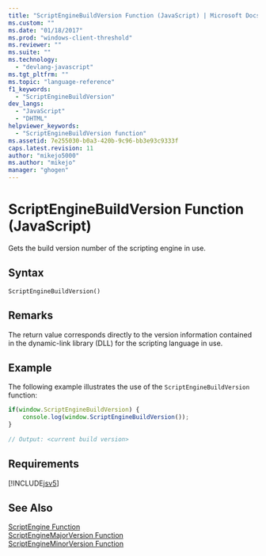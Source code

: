```yaml
---
title: "ScriptEngineBuildVersion Function (JavaScript) | Microsoft Docs"
ms.custom: ""
ms.date: "01/18/2017"
ms.prod: "windows-client-threshold"
ms.reviewer: ""
ms.suite: ""
ms.technology: 
  - "devlang-javascript"
ms.tgt_pltfrm: ""
ms.topic: "language-reference"
f1_keywords: 
  - "ScriptEngineBuildVersion"
dev_langs: 
  - "JavaScript"
  - "DHTML"
helpviewer_keywords: 
  - "ScriptEngineBuildVersion function"
ms.assetid: 7e255030-b0a3-420b-9c96-bb3e93c9333f
caps.latest.revision: 11
author: "mikejo5000"
ms.author: "mikejo"
manager: "ghogen"
---
```

# ScriptEngineBuildVersion Function (JavaScript)
Gets the build version number of the scripting engine in use.  
  
## Syntax  
  
```  
ScriptEngineBuildVersion()  
```  
  
## Remarks  
 The return value corresponds directly to the version information contained in the dynamic-link library (DLL) for the scripting language in use.  
  
## Example  
 The following example illustrates the use of the `ScriptEngineBuildVersion` function:  
  
```javascript  
if(window.ScriptEngineBuildVersion) {  
    console.log(window.ScriptEngineBuildVersion());  
}  
  
// Output: <current build version>  
```  
  
## Requirements  
 [!INCLUDE[jsv5](../../javascript/reference/includes/jsv5-md.md)]  
  
## See Also  
 [ScriptEngine Function](../../javascript/reference/scriptengine-function-javascript.md)   
 [ScriptEngineMajorVersion Function](../../javascript/reference/scriptenginemajorversion-function-javascript.md)   
 [ScriptEngineMinorVersion Function](../../javascript/reference/scriptengineminorversion-function-javascript.md)